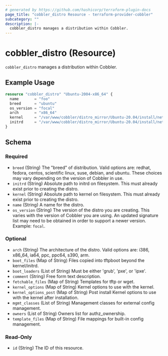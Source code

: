 ```yaml
---
# generated by https://github.com/hashicorp/terraform-plugin-docs
page_title: "cobbler_distro Resource - terraform-provider-cobbler"
subcategory: ""
description: |-
  cobbler_distro manages a distribution within Cobbler.
---
```


# cobbler_distro (Resource)

`cobbler_distro` manages a distribution within Cobbler.

## Example Usage

```terraform
resource "cobbler_distro" "Ubuntu-2004-x86_64" {
  name       = "foo"
  breed      = "ubuntu"
  os_version = "focal"
  arch       = "x86_64"
  kernel     = "/var/www/cobbler/distro_mirror/Ubuntu-20.04/install/netboot/ubuntu-installer/amd64/linux"
  initrd     = "/var/www/cobbler/distro_mirror/Ubuntu-20.04/install/netboot/ubuntu-installer/amd64/initrd.gz"
}
```

<!-- schema generated by tfplugindocs -->
## Schema

### Required

- `breed` (String) The "breed" of distribution. Valid options are: redhat, fedora, centos, scientific linux, suse, debian, and ubuntu. These choices may vary depending on the version of Cobbler in use.
- `initrd` (String) Absolute path to initrd on filesystem. This must already exist prior to creating the distro.
- `kernel` (String) Absolute path to kernel on filesystem. This must already exist prior to creating the distro.
- `name` (String) A name for the distro.
- `os_version` (String) The version of the distro you are creating. This varies with the version of Cobbler you are using. An updated signature list may need to be obtained in order to support a newer version. Example: `focal`.

### Optional

- `arch` (String) The architecture of the distro. Valid options are: i386, x86_64, ia64, ppc, ppc64, s390, arm.
- `boot_files` (Map of String) Files copied into tftpboot beyond the kernel/initrd.
- `boot_loaders` (List of String) Must be either 'grub', 'pxe', or 'ipxe'.
- `comment` (String) Free form text description.
- `fetchable_files` (Map of String) Templates for tftp or wget.
- `kernel_options` (Map of String) Kernel options to use with the kernel.
- `kernel_options_post` (Map of String) Post install Kernel options to use with the kernel after installation.
- `mgmt_classes` (List of String) Management classes for external config management.
- `owners` (List of String) Owners list for authz_ownership.
- `template_files` (Map of String) File mappings for built-in config management.

### Read-Only

- `id` (String) The ID of this resource.
